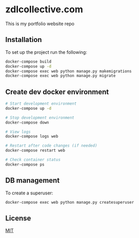 # zdlcollective.com

This is my portfolio website repo

## Installation

To set up the project run the following:

```bash
docker-compose build
docker-compose up -d
docker-compose exec web python manage.py makemigrations
docker-compose exec web python manage.py migrate
```

## Create dev docker environment
```bash
# Start development environment
docker-compose up -d

# Stop development environment  
docker-compose down

# View logs
docker-compose logs web

# Restart after code changes (if needed)
docker-compose restart web

# Check container status
docker-compose ps
```

## DB management
To create a superuser:
```bash
docker-compose exec web python manage.py createsuperuser
``` 


## License

[MIT](https://choosealicense.com/licenses/mit/)
